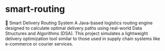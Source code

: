 # smart-routing
🚚 Smart Delivery Routing System A Java-based logistics routing engine designed to calculate optimal delivery paths using real-world Data Structures and Algorithms (DSA). This project simulates a lightweight delivery optimization tool similar to those used in supply chain systems like e-commerce or courier services.
